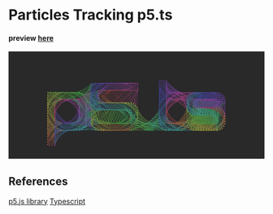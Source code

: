 # Particles Tracking p5.ts

#### preview [here](https://v9n63.csb.app/)

![preview img](https://github.com/kubo550/particles-behaviours-p5.ts/blob/main/p5ts-preview.png)

## References

[p5.js library](https://p5js.org/)
[Typescript](https://www.typescriptlang.org/)
